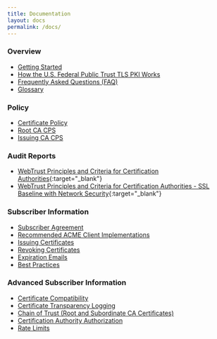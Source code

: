 ```yaml
---
title: Documentation
layout: docs
permalink: /docs/
---
```


### Overview
- [Getting Started]({{site.baseurl}}/docs/getting-started/)
- [How the U.S. Federal Public Trust TLS PKI Works]({{site.baseurl}}/docs/how-it-works)
- [Frequently Asked Questions (FAQ)]({{site.baseurl}}/faq/)
- [Glossary]({{site.baseurl}}/docs/glossary)


### Policy
- [Certificate Policy]({{site.baseurl}}/docs/cp)
- [Root CA CPS]({{site.baseurl}}/docs/root-cps)
- [Issuing CA CPS]({{site.baseurl}}/docs/subordinate-cps)

### Audit Reports
- [WebTrust Principles and Criteria for Certification Authorities](https://www.cpacanada.ca/webtrustseal?sealid=){:target="_blank"}
- [WebTrust Principles and Criteria for Certification Authorities - SSL Baseline with Network Security](https://www.cpacanada.ca/webtrustseal?sealid=){:target="_blank"}

### Subscriber Information
- [Subscriber Agreement]({{site.baseurl}}/docs/subscriber-agreement)
- [Recommended ACME Client Implementations]({{site.baseurl}}/docs/acme-implementations)
- [Issuing Certificates]({{site.baseurl}}/docs/issuing-certificates)
- [Revoking Certificates]({{site.baseurl}}/docs/revoking-certificates)
- [Expiration Emails]({{site.baseurl}}/docs/expiration-emails)
- [Best Practices]({{site.baseurl}}/docs/best-practices)

### Advanced Subscriber Information
- [Certificate Compatibility]({{site.baseurl}}/docs/certificate-compatibility)
- [Certificate Transparency Logging]({{site.baseurl}}/docs/certificate-transparency-logs)
- [Chain of Trust (Root and Subordinate CA Certificates)]({{site.baseurl}}/docs/chain-of-trust)
- [Certification Authority Authorization]({{site.baseurl}}/docs/certification-authority-authorization)
- [Rate Limits]({{site.baseurl}}/docs/rate-limits)

